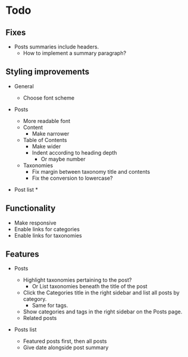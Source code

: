 # Todo

## Fixes

* Posts summaries include headers.
  * How to implement a summary paragraph?


## Styling improvements

* General
  * Choose font scheme

* Posts 
  * More readable font
  * Content
    * Make narrower
  * Table of Contents
    * Make wider
    * Indent according to heading depth
      * Or maybe number
  * Taxonomies
    * Fix margin between taxonomy title and contents
    * Fix the conversion to lowercase?

* Post list
  * 


## Functionality

* Make responsive
* Enable links for categories
* Enable links for taxonomies


## Features

* Posts
  * Highlight taxonomies pertaining to the post?
    * Or List taxonomies beneath the title of the post
  * Click the Categories title in the right sidebar and list all posts by category.
    * Same for tags.
  * Show categories and tags in the right sidebar on the Posts page.
  * Related posts

* Posts list
  * Featured posts first, then all posts
  * Give date alongside post summary